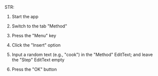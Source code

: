 STR:

1. Start the app

2. Switch to the tab "Method"

3. Press the "Menu" key

4. Click the "Insert" option

5. Input a random text (e.g., "cook") in the "Method" EditText; and leave the "Step" EditText empty

6. Press the "OK" button
